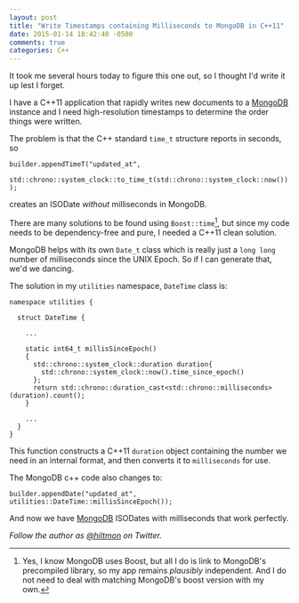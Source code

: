 ```yaml
---
layout: post
title: "Write Timestamps containing Milliseconds to MongoDB in C++11"
date: 2015-01-14 18:42:40 -0500
comments: true
categories: C++
---
```


<span class="light">It took me several hours today to figure this one out, so I thought I'd write it up lest I forget.</span>

I have a C++11 application that rapidly writes new documents to a [MongoDB](http://www.mongodb.org) instance and I need high-resolution timestamps to determine the order things were written.

The problem is that the C++ standard `time_t` structure reports in seconds, so


	builder.appendTimeT("updated_at",
	    std::chrono::system_clock::to_time_t(std::chrono::system_clock::now())
	);


creates an ISODate *without* milliseconds in MongoDB.

There are many solutions to be found using `Boost::time`[^1], but since my code needs to be dependency-free and pure, I needed a C++11 clean solution.

MongoDB helps with its own `Date_t` class which is really just a `long long` number of milliseconds since the UNIX Epoch. So if I can generate that, we'd we dancing.

The solution in my `utilities` namespace, `DateTime` class is:


    namespace utilities {
  
      struct DateTime {
  
        ...

        static int64_t millisSinceEpoch()
        {
          std::chrono::system_clock::duration duration{
            std::chrono::system_clock::now().time_since_epoch()
          };
          return std::chrono::duration_cast<std::chrono::milliseconds>(duration).count();
        }
    
        ...
      }
    }  


This function constructs a C++11 `duration` object containing the number we need in an internal format, and then converts it to `milliseconds` for use.

The MongoDB c++ code also changes to:

    builder.appendDate("updated_at", utilities::DateTime::millisSinceEpoch());

And now we have [MongoDB](http://www.mongodb.org) ISODates with milliseconds that work perfectly.

*Follow the author as [@hiltmon](http://twitter.com/hiltmon) on Twitter.*

[^1]: Yes, I know MongoDB uses Boost, but all I do is link to MongoDB's precompiled library, so my app remains *plausibly* independent. And I do not need to deal with matching MongoDB's boost version with my own.